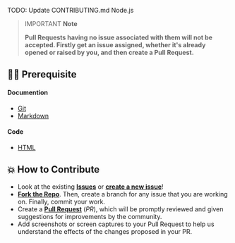 TODO: Update CONTRIBUTING.md Node.js


> IMPORTANT **Note**
>
> **Pull Requests having no issue associated with them will not be accepted. Firstly get an issue assigned, whether it's already opened or raised by you, and then create a Pull Request.**

## 👨‍💻 Prerequisite

#### Documention 

- [Git](https://git-scm.com/) 
- [Markdown](https://www.markdownguide.org/basic-syntax/)

#### Code

- [HTML](https://www.w3schools.com/html/)

## 💥 How to Contribute

- Look at the existing [**Issues**](https://github.com/Pradumnasaraf/DevOps/issues) or [**create a new issue**](https://github.com/Pradumnasaraf/DevOps/issues/new/choose)!
- [**Fork the Repo**](https://github.com/Pradumnasaraf/DevOps/fork). Then, create a branch for any issue that you are working on. Finally, commit your work.
- Create a **[Pull Request](https://github.com/Pradumnasaraf/DevOps)** (_PR_), which will be promptly reviewed and given suggestions for improvements by the community.
- Add screenshots or screen captures to your Pull Request to help us understand the effects of the changes proposed in your PR.
